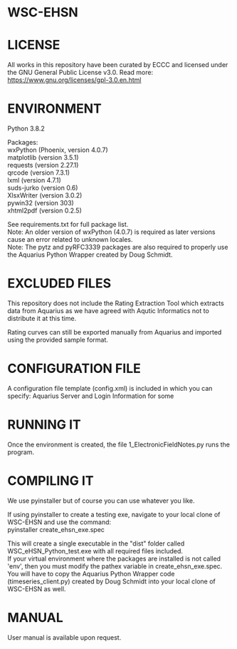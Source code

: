 # WSC-EHSN
# LICENSE

All works in this repository have been curated by ECCC and licensed under the GNU General Public License v3.0. Read more: https://www.gnu.org/licenses/gpl-3.0.en.html

# ENVIRONMENT

Python 3.8.2

Packages:  
wxPython (Phoenix, version 4.0.7)  
matplotlib (version 3.5.1)  
requests (version 2.27.1)  
qrcode (version 7.3.1)  
lxml (version 4.7.1)  
suds-jurko (version 0.6)  
XlsxWriter (version 3.0.2)  
pywin32 (version 303)  
xhtml2pdf (version 0.2.5)  

See requirements.txt for full package list.  
Note: An older version of wxPython (4.0.7) is required as later versions cause an error related to unknown locales.  
Note: The pytz and pyRFC3339 packages are also required to properly use the Aquarius Python Wrapper created by Doug Schmidt.  

# EXCLUDED FILES

This repository does not include the Rating Extraction Tool which extracts data from Aquarius as we have agreed with Aqutic Informatics not to distribute it at this time.

Rating curves can still be exported manually from Aquarius and imported using the provided sample format.

# CONFIGURATION FILE

A configuration file template (config.xml) is included in which you can specify: Aquarius Server and Login Information for some
# RUNNING IT

Once the environment is created, the file 1_ElectronicFieldNotes.py runs the program.
# COMPILING IT

We use pyinstaller but of course you can use whatever you like.

If using pyinstaller to create a testing exe, navigate to your local clone of WSC-EHSN and use the command:   
pyinstaller create_ehsn_exe.spec  

This will create a single executable in the "dist" folder called WSC_eHSN_Python_test.exe with all required files included.  
If your virtual environment where the packages are installed is not called 'env', then you must modify the pathex variable in create_ehsn_exe.spec.  
You will have to copy the Aquarius Python Wrapper code (timeseries_client.py) created by Doug Schmidt into your local clone of WSC-EHSN as well.  


# MANUAL

User manual is available upon request.
